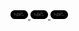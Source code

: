 <a href="https://nextjs.org/">
  <img alt="Next.Js" src="icons/Next.js.png" />
</a>
<a href="https://nextjs.org/">
  <img alt="Next.Js" src="icons/Next.js.png" />
</a>
<a href="https://nextjs.org/">
  <img alt="Next.Js" src="icons/Next.js.png" />
</a>
